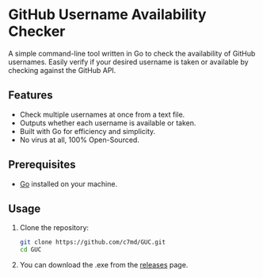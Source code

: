 # GitHub Username Availability Checker

A simple command-line tool written in Go to check the availability of GitHub usernames. Easily verify if your desired username is taken or available by checking against the GitHub API.

## Features

- Check multiple usernames at once from a text file.
- Outputs whether each username is available or taken.
- Built with Go for efficiency and simplicity.
- No virus at all, 100% Open-Sourced.

## Prerequisites

- [Go](https://golang.org/dl/) installed on your machine.

## Usage

1. Clone the repository:

   ```bash
   git clone https://github.com/c7md/GUC.git
   cd GUC

2. You can download the .exe from the [releases](https://golang.org/dl/) page.


